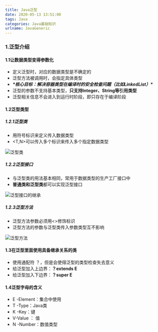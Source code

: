 ```yaml
---
title: Java泛型
date: 2020-05-13 13:51:00
tags: Java
categories: Java基础知识
urlname: JavaGeneric
---
```


### 1.泛型介绍

#### 1.1让数据类型变得参数化

- 定义泛型时，对应的数据类型是不确定的
- 泛型方法被调用时，会指定具体类型
- ***\*核心目标：解决容器类型在编译时的安全检查问题（比如LinkedList）\****
- 泛型的参数不支持基本类型，**只支持Integer、String等引用类型**
- 泛型相关信息不会进入到运行时阶段，即只存在于编译阶段

#### 1.2泛型类型

##### 1.2.1泛型类

- <T>用符号标识来定义传入数据类型
- <T,N>可以传入多个标识来传入多个指定数据类型

![泛型类](https://pic.rmb.bdstatic.com/bjh/d8ad1dd90296a9dc6abed153c8d42f0e.png)

##### 1.2.2泛型接口

- 与泛型类的用法基本相同，常用于数据类型的生产工厂接口中
- **普通类和泛型类**都可以实现泛型接口

![泛型接口的继承](https://pic.rmb.bdstatic.com/bjh/0500e1113b936b6d09a1140de4bd2d9f.png)

##### 1.2.3泛型方法

- 泛型方法参数必须用<>修饰标识
- 泛型方法的参数与泛型类传入参数类型互不影响

![泛型方法](https://pic.rmb.bdstatic.com/bjh/00cc0fb94ce4fa5fbba8db680ddfb086.png)

#### 1.3在泛型里面使用具备继承关系的类

- 使用通配符 ？，但是会使得泛型的类型检查失去意义
- 给泛型加入上边界：**？extends E**
- 给泛型加入下边界：**？super E**

#### 1.4泛型字母的含义

- E -Element：集合中使用
- T -Type：Java类
- K -Key：键
- V-Value ： 值
- N -Number：数值类型